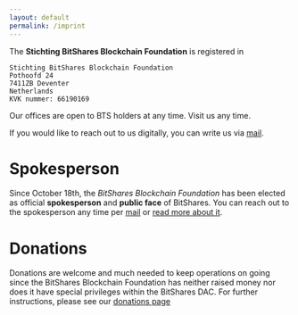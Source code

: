 ```yaml
---
layout: default
permalink: /imprint
---
```


The **Stichting BitShares Blockchain Foundation** is registered in 

    Stichting BitShares Blockchain Foundation
    Pothoofd 24
    7411ZB Deventer
    Netherlands
    KVK nummer: 66190169

Our offices are open to BTS holders at any time. Visit us any time.

If you would like to reach out to us digitally, you can write us via
[mail](mailto:info@bitshares.foundation).

# Spokesperson

Since October 18th, the *BitShares Blockchain Foundation* has been elected as
official **spokesperson** and **public face** of BitShares. You can reach out
to the spokesperson any time per
[mail](mailto:spokesperson@bitshares.foundation) or [read more about
it](/spokesperson).

# Donations

Donations are welcome and much needed to keep operations on going since the
BitShares Blockchain Foundation has neither raised money nor does it have
special privileges within the BitShares DAC. For further instructions, please
see our [donations page](/donations)
